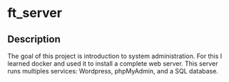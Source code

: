 # ft_server

## Description
The goal of this project is introduction to system administration.
For this I learned docker and used it to install a complete web server. This server runs multiples services: Wordpress, phpMyAdmin, and a SQL database.

